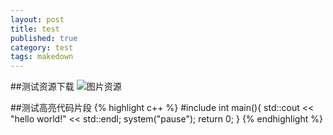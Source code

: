 ```yaml
---
layout: post
title: test
published: true
category: test
tags: makedown
---
```

##测试资源下载
![图片资源]({{site.url}}/assets/img/path.jpg)

##测试高亮代码片段
{% highlight c++ %}
\#include <iostream>
 int main(){
 	std::cout << "hello world!" << std::endl;
 	system("pause");
 	return 0;
 }
{% endhighlight %}
